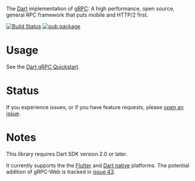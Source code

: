 The [Dart](https://www.dart.dev/) implementation of
[gRPC](https://grpc.io/): A high performance, open source, general RPC framework that puts mobile and HTTP/2 first.

[![Build Status](https://travis-ci.org/grpc/grpc-dart.svg?branch=master)](https://travis-ci.org/grpc/grpc-dart)
[![pub package](https://img.shields.io/pub/v/grpc.svg)](https://pub.dev/packages/grpc)

# Usage

See the [Dart gRPC Quickstart](https://grpc.io/docs/quickstart/dart.html).

# Status

If you experience issues, or if you have feature requests,
please [open an issue](https://github.com/dart-lang/grpc-dart/issues).

# Notes

This library requires Dart SDK version 2.0 or later.

It currently supports the the [Flutter](https://flutter.dev/) and
[Dart native](https://dart.dev/platforms) platforms. The potential
addition of gRPC-Web is tracked in [issue 43](https://github.com/grpc/grpc-dart/issues/43).
